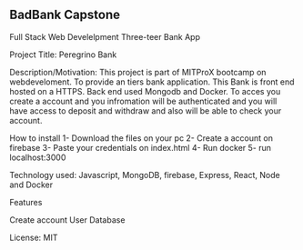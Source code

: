 ## BadBank Capstone
Full Stack Web Develelpment Three-teer Bank App

Project Title:
Peregrino Bank

Description/Motivation:
This project is part of MITProX bootcamp on webdeveloment. 
To provide an tiers bank application. This Bank is front end hosted on a HTTPS. Back end used Mongodb and Docker.
To acces you create a account and you infromation will be authenticated and you will have access to deposit and withdraw and also will be able to check your account.


How to install
1- Download the files on your pc
2- Create a account on firebase
3- Paste your credentials on index.html
4- Run docker
5- run localhost:3000


Technology used:
Javascript, MongoDB, firebase, Express, React, Node and Docker

Features

Create account 
User Database

License:
MIT
